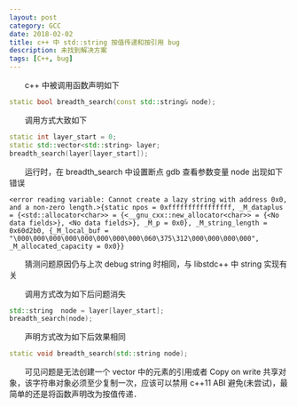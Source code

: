 ```yaml
---
layout: post
category: GCC
date: 2018-02-02
title: c++ 中 std::string 按值传递和按引用 bug
description: 未找到解决方案
tags: [C++, bug]
---
```


　　c++ 中被调用函数声明如下

```c++
static bool breadth_search(const std::string& node);
```

　　调用方式大致如下

```c++
static int layer_start = 0;
static std::vector<std::string> layer;
breadth_search(layer[layer_start]);
```

　　运行时，在 breadth_search 中设置断点 gdb 查看参数变量 node 出现如下错误

```
<error reading variable: Cannot create a lazy string with address 0x0, and a non-zero length.>{static npos = 0xffffffffffffffff, _M_dataplus = {<std::allocator<char>> = {<__gnu_cxx::new_allocator<char>> = {<No data fields>}, <No data fields>}, _M_p = 0x0}, _M_string_length = 0x60d2b0, {_M_local_buf = "\000\000\000\000\000\000\000\000\060\375\312\000\000\000\000", _M_allocated_capacity = 0x0}}
```

　　猜测问题原因仍与上次 debug string 时相同，与 libstdc++ 中 string 实现有关

　　调用方式改为如下后问题消失

```c++
std::string  node = layer[layer_start];
breadth_search(node);
```

　　声明方式改为如下后效果相同

```c++
static void breadth_search(std::string node);
```

　　可见问题是无法创建一个 vector<string> 中的元素的引用或者 Copy on write 共享对象，该字符串对象必须至少复制一次，应该可以禁用 c++11 ABI 避免(未尝试)，最简单的还是将函数声明改为按值传递．